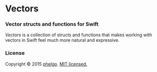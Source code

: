 # Vectors

### Vector structs and functions for Swift
_Vectors_ is a collection of structs and functions that makes working with vectors in Swift feel much more natural and expressive.

### License
Copyright © 2015 [phelgo](https://twitter.com/phelgo). [MIT licensed.](http://www.opensource.org/licenses/MIT)
